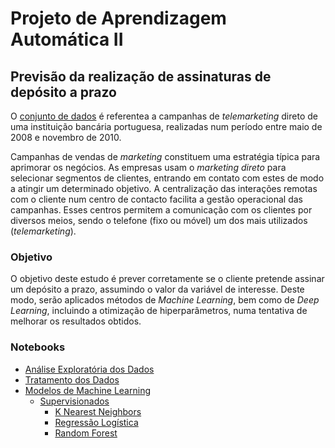 # Projeto de Aprendizagem Automática II 

## Previsão da realização de assinaturas de depósito a prazo

O <a href="https://www.kaggle.com/henriqueyamahata/bank-marketing">conjunto de dados</a> é referentea a campanhas de _telemarketing_ direto de uma instituição bancária portuguesa, realizadas num período entre maio de 2008 e novembro de 2010. 

Campanhas de vendas de _marketing_ constituem uma estratégia típica para aprimorar os negócios. As empresas usam o _marketing direto_ para selecionar segmentos de clientes, entrando em contato com estes de modo a atingir um determinado objetivo. A centralização das interações remotas com o cliente num centro de contacto facilita a gestão operacional das campanhas. Esses centros permitem a comunicação com os clientes por diversos meios, sendo o telefone (fixo ou móvel) um dos mais utilizados (_telemarketing_).

### Objetivo

O objetivo deste estudo é prever corretamente se o cliente pretende assinar um depósito a prazo, assumindo o valor da variável de interesse. Deste modo, serão aplicados métodos de _Machine Learning_, bem como de _Deep Learning_, incluindo a otimização de hiperparâmetros, numa tentativa de melhorar os resultados obtidos.

### Notebooks

* [Análise Exploratória dos Dados](https://github.com/brunocv/AA2/blob/main/Data_Handling/Data_Analysis.ipynb)
* [Tratamento dos Dados](https://github.com/brunocv/AA2/blob/main/Data_Handling/Data_Preprocessing.ipynb)
* [Modelos de Machine Learning](https://github.com/brunocv/AA2/tree/main/Machine_Learning)
  * [Supervisionados](https://github.com/brunocv/AA2/tree/main/Machine_Learning/Supervised_Learning)
    * [K Nearest Neighbors](https://github.com/brunocv/AA2/blob/main/Machine_Learning/Supervised_Learning/K_Nearest_Neighbors/K_Nearest_Neighbors.ipynb)
    * [Regressão Logística](https://github.com/brunocv/AA2/blob/main/Machine_Learning/Supervised_Learning/Logistic_Regression/Logistic_Regression.ipynb)
    * [Random Forest](https://github.com/brunocv/AA2/blob/main/Machine_Learning/Supervised_Learning/Random_Forest/Random_Forest.ipynb)
